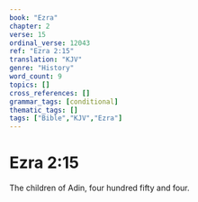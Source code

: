 ```yaml
---
book: "Ezra"
chapter: 2
verse: 15
ordinal_verse: 12043
ref: "Ezra 2:15"
translation: "KJV"
genre: "History"
word_count: 9
topics: []
cross_references: []
grammar_tags: [conditional]
thematic_tags: []
tags: ["Bible","KJV","Ezra"]
---
```


# Ezra 2:15

The children of Adin, four hundred fifty and four.
